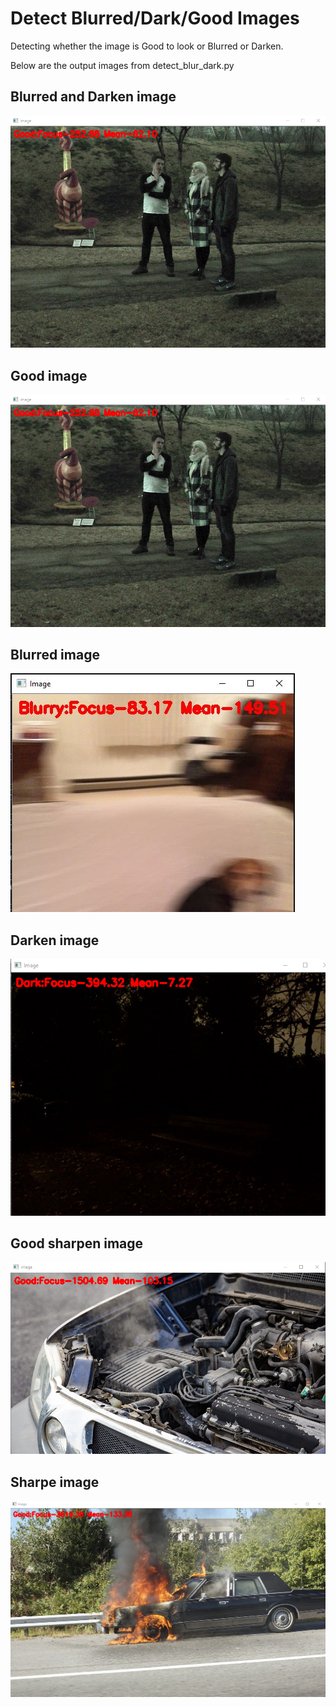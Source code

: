 # Detect Blurred/Dark/Good Images
Detecting whether the image is Good to look or Blurred or Darken. 

Below are the output images from detect_blur_dark.py

## Blurred and Darken image
![](BlurDark.png)

## Good image
![](Good1.png)

## Blurred image
![](Blurry.JPG)

## Darken image
![](Dark.png)

## Good sharpen image
![](Good3.png)

## Sharpe image
![](Good5.png)



